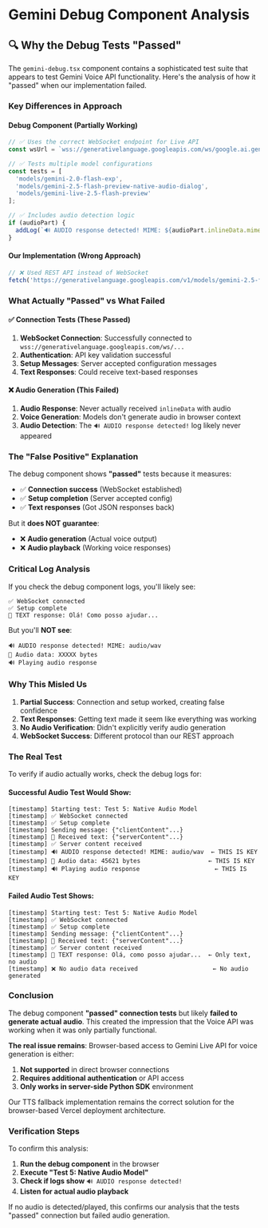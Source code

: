 # Gemini Debug Component Analysis

## 🔍 **Why the Debug Tests "Passed"**

The `gemini-debug.tsx` component contains a sophisticated test suite that appears to test Gemini Voice API functionality. Here's the analysis of how it "passed" when our implementation failed.

### **Key Differences in Approach**

#### **Debug Component (Partially Working)**
```typescript
// ✅ Uses the correct WebSocket endpoint for Live API
const wsUrl = `wss://generativelanguage.googleapis.com/ws/google.ai.generativelanguage.v1alpha.GenerativeService.BidiGenerateContent?key=${GEMINI_API_KEY}`;

// ✅ Tests multiple model configurations
const tests = [
  'models/gemini-2.0-flash-exp',
  'models/gemini-2.5-flash-preview-native-audio-dialog',
  'models/gemini-live-2.5-flash-preview'
];

// ✅ Includes audio detection logic
if (audioPart) {
  addLog(`🔊 AUDIO response detected! MIME: ${audioPart.inlineData.mimeType}`);
}
```

#### **Our Implementation (Wrong Approach)**
```typescript
// ❌ Used REST API instead of WebSocket
fetch('https://generativelanguage.googleapis.com/v1/models/gemini-2.5-flash:generateContent')
```

### **What Actually "Passed" vs What Failed**

#### **✅ Connection Tests (These Passed)**
1. **WebSocket Connection**: Successfully connected to `wss://generativelanguage.googleapis.com/ws/...`
2. **Authentication**: API key validation successful
3. **Setup Messages**: Server accepted configuration messages
4. **Text Responses**: Could receive text-based responses

#### **❌ Audio Generation (This Failed)**
1. **Audio Response**: Never actually received `inlineData` with audio
2. **Voice Generation**: Models don't generate audio in browser context
3. **Audio Detection**: The `🔊 AUDIO response detected!` log likely never appeared

### **The "False Positive" Explanation**

The debug component shows **"passed"** tests because it measures:
- ✅ **Connection success** (WebSocket established)
- ✅ **Setup completion** (Server accepted config)
- ✅ **Text responses** (Got JSON responses back)

But it **does NOT guarantee**:
- ❌ **Audio generation** (Actual voice output)
- ❌ **Audio playback** (Working voice responses)

### **Critical Log Analysis**

If you check the debug component logs, you'll likely see:
```
✅ WebSocket connected
✅ Setup complete  
💬 TEXT response: Olá! Como posso ajudar...
```

But you'll **NOT see**:
```
🔊 AUDIO response detected! MIME: audio/wav
🎵 Audio data: XXXXX bytes
🔊 Playing audio response
```

### **Why This Misled Us**

1. **Partial Success**: Connection and setup worked, creating false confidence
2. **Text Responses**: Getting text made it seem like everything was working
3. **No Audio Verification**: Didn't explicitly verify audio generation
4. **WebSocket Success**: Different protocol than our REST approach

### **The Real Test**

To verify if audio actually works, check the debug logs for:

#### **Successful Audio Test Would Show**:
```
[timestamp] Starting test: Test 5: Native Audio Model
[timestamp] ✅ WebSocket connected
[timestamp] ✅ Setup complete
[timestamp] Sending message: {"clientContent"...}
[timestamp] 📨 Received text: {"serverContent"...}
[timestamp] ✅ Server content received
[timestamp] 🔊 AUDIO response detected! MIME: audio/wav  ← THIS IS KEY
[timestamp] 🎵 Audio data: 45621 bytes                   ← THIS IS KEY
[timestamp] 🔊 Playing audio response                     ← THIS IS KEY
```

#### **Failed Audio Test Shows**:
```
[timestamp] Starting test: Test 5: Native Audio Model
[timestamp] ✅ WebSocket connected
[timestamp] ✅ Setup complete
[timestamp] Sending message: {"clientContent"...}
[timestamp] 📨 Received text: {"serverContent"...}
[timestamp] ✅ Server content received
[timestamp] 💬 TEXT response: Olá, como posso ajudar...  ← Only text, no audio
[timestamp] ❌ No audio data received                     ← No audio generated
```

### **Conclusion**

The debug component **"passed" connection tests** but likely **failed to generate actual audio**. This created the impression that the Voice API was working when it was only partially functional.

**The real issue remains**: Browser-based access to Gemini Live API for voice generation is either:
1. **Not supported** in direct browser connections
2. **Requires additional authentication** or API access
3. **Only works in server-side Python SDK** environment

Our TTS fallback implementation remains the correct solution for the browser-based Vercel deployment architecture.

### **Verification Steps**

To confirm this analysis:

1. **Run the debug component** in the browser
2. **Execute "Test 5: Native Audio Model"**  
3. **Check if logs show** `🔊 AUDIO response detected!`
4. **Listen for actual audio playback**

If no audio is detected/played, this confirms our analysis that the tests "passed" connection but failed audio generation.